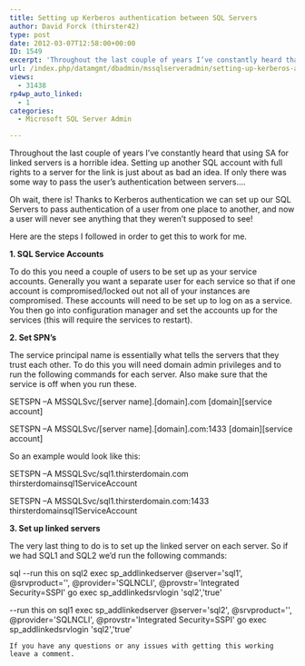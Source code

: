 ```yaml
---
title: Setting up Kerberos authentication between SQL Servers
author: David Forck (thirster42)
type: post
date: 2012-03-07T12:58:00+00:00
ID: 1549
excerpt: 'Throughout the last couple of years I’ve constantly heard that using SA for linked servers is a horrible idea.  Setting up another SQL account with full rights to a server for the link is just about as bad an idea.  If only there was some way to pass th&hellip;'
url: /index.php/datamgmt/dbadmin/mssqlserveradmin/setting-up-kerberos-authentication-between/
views:
  - 31438
rp4wp_auto_linked:
  - 1
categories:
  - Microsoft SQL Server Admin

---
```

Throughout the last couple of years I’ve constantly heard that using SA for linked servers is a horrible idea. Setting up another SQL account with full rights to a server for the link is just about as bad an idea. If only there was some way to pass the user’s authentication between servers….

Oh wait, there is! Thanks to Kerberos authentication we can set up our SQL Servers to pass authentication of a user from one place to another, and now a user will never see anything that they weren’t supposed to see!

Here are the steps I followed in order to get this to work for me.

**1. SQL Service Accounts**
  
To do this you need a couple of users to be set up as your service accounts. Generally you want a separate user for each service so that if one account is compromised/locked out not all of your instances are compromised. These accounts will need to be set up to log on as a service. You then go into configuration manager and set the accounts up for the services (this will require the services to restart).

**2. Set SPN’s**
  
The service principal name is essentially what tells the servers that they trust each other. To do this you will need domain admin privileges and to run the following commands for each server. Also make sure that the service is off when you run these.

SETSPN –A MSSQLSvc/\[server name].[domain].com [domain\]\[service account\]
  
SETSPN –A MSSQLSvc/\[server name].[domain].com:1433 [domain\]\[service account\]

So an example would look like this:
  
SETSPN –A MSSQLSvc/sql1.thirsterdomain.com thirsterdomainsql1ServiceAccount
  
SETSPN –A MSSQLSvc/sql1.thirsterdomain.com:1433 thirsterdomainsql1ServiceAccount

**3. Set up linked servers**
  
The very last thing to do is to set up the linked server on each server. So if we had SQL1 and SQL2 we’d run the following commands:

sql
--run this on sql2
exec sp_addlinkedserver @server='sql1', @srvproduct='', @provider='SQLNCLI',  @provstr='Integrated Security=SSPI'
go
exec sp_addlinkedsrvlogin 'sql2','true'

--run this on sql1
exec sp_addlinkedserver @server='sql2', @srvproduct='', @provider='SQLNCLI',  @provstr='Integrated Security=SSPI'
go
exec sp_addlinkedsrvlogin 'sql2','true'
```
If you have any questions or any issues with getting this working leave a comment.